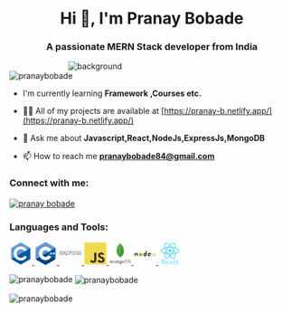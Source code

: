 <h1 align="center">Hi 👋, I'm Pranay Bobade</h1>
<h3 align="center">A passionate MERN Stack developer from India</h3>

<img align="right" alt="background" width="400" src="https://media.tenor.com/bQCHJwgCNuMAAAAM/kitten-cat.gif"/>

<p align="left"> <img src="https://komarev.com/ghpvc/?username=pranaybobade&label=Profile%20views&color=0e75b6&style=flat" alt="pranaybobade" /> </p>

- I'm currently learning **Framework ,Courses etc.**

- 👨‍💻 All of my projects are available at [https://pranay-b.netlify.app/](https://pranay-b.netlify.app/)

- 💬 Ask me about **Javascript,React,NodeJs,ExpressJs,MongoDB**

- 📫 How to reach me **pranaybobade84@gmail.com**

<h3 align="left">Connect with me:</h3>
<p align="left">
<a href="https://linkedin.com/in/pranay bobade" target="blank"><img align="center" src="https://raw.githubusercontent.com/rahuldkjain/github-profile-readme-generator/master/src/images/icons/Social/linked-in-alt.svg" alt="pranay bobade" height="30" width="40" /></a>
</p>

<h3 align="left">Languages and Tools:</h3>
<p align="left"> <a href="https://www.cprogramming.com/" target="_blank" rel="noreferrer"> <img src="https://raw.githubusercontent.com/devicons/devicon/master/icons/c/c-original.svg" alt="c" width="40" height="40"/> </a> <a href="https://www.w3schools.com/cpp/" target="_blank" rel="noreferrer"> <img src="https://raw.githubusercontent.com/devicons/devicon/master/icons/cplusplus/cplusplus-original.svg" alt="cplusplus" width="40" height="40"/> </a> <a href="https://expressjs.com" target="_blank" rel="noreferrer"> <img src="https://raw.githubusercontent.com/devicons/devicon/master/icons/express/express-original-wordmark.svg" alt="express" width="40" height="40"/> </a> <a href="https://developer.mozilla.org/en-US/docs/Web/JavaScript" target="_blank" rel="noreferrer"> <img src="https://raw.githubusercontent.com/devicons/devicon/master/icons/javascript/javascript-original.svg" alt="javascript" width="40" height="40"/> </a> <a href="https://www.mongodb.com/" target="_blank" rel="noreferrer"> <img src="https://raw.githubusercontent.com/devicons/devicon/master/icons/mongodb/mongodb-original-wordmark.svg" alt="mongodb" width="40" height="40"/> </a> <a href="https://nodejs.org" target="_blank" rel="noreferrer"> <img src="https://raw.githubusercontent.com/devicons/devicon/master/icons/nodejs/nodejs-original-wordmark.svg" alt="nodejs" width="40" height="40"/> </a> <a href="https://reactjs.org/" target="_blank" rel="noreferrer"> <img src="https://raw.githubusercontent.com/devicons/devicon/master/icons/react/react-original-wordmark.svg" alt="react" width="40" height="40"/> </a> </p>

<p><img align="left" src="https://github-readme-stats.vercel.app/api/top-langs?username=pranaybobade&show_icons=true&locale=en&layout=compact" alt="pranaybobade" /></p>

<p>&nbsp;<img align="center" src="https://github-readme-stats.vercel.app/api?username=pranaybobade&show_icons=true&locale=en" alt="pranaybobade" /></p>

<p><img align="center" src="https://github-readme-streak-stats.herokuapp.com/?user=pranaybobade&" alt="pranaybobade" /></p>
